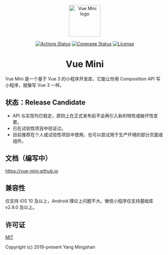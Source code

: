 <p align="center"><a href="https://vue-mini.github.io" target="_blank" rel="noopener noreferrer"><img width="100" src="https://vue-mini.github.io/logo.png" alt="Vue Mini logo"></a></p>

<p align="center">
  <a href="https://github.com/vue-mini/vue-mini/actions"><img src="https://github.com/vue-mini/vue-mini/workflows/CI/badge.svg" alt="Actions Status"></a>
  <a href="https://codecov.io/gh/vue-mini/vue-mini"><img src="https://img.shields.io/codecov/c/github/vue-mini/vue-mini.svg" alt="Coverage Status"></a>
  <a href="https://opensource.org/licenses/MIT"><img src="https://img.shields.io/npm/l/@vue-mini/wechat.svg" alt="License"></a>
</p>

<h1 align="center">Vue Mini</h1>

Vue Mini 是一个基于 Vue 3 的小程序开发库，它能让你用 Composition API 写小程序，就像写 Vue 3 一样。

## 状态：Release Candidate

- API 与实现均已稳定，原则上在正式发布前不会再引入新的特性或破坏性变更。
- 已在试验性项目中验证过。
- 目前推荐在个人或试验性项目中使用，也可以尝试用于生产环境的部分页面或组件。

## 文档（编写中）

https://vue-mini.github.io

## 兼容性

仅支持 iOS 10 及以上，Android 理论上问题不大。微信小程序仅支持基础库 v2.9.0 及以上。

## 许可证

[MIT](https://opensource.org/licenses/MIT)

Copyright (c) 2019-present Yang Mingshan
